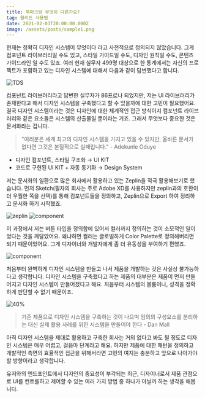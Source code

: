 ```yaml
---
title: 북마크랑 무엇이 다른가요?
tag: 윌리드 사용법
date: 2021-02-03T20:00:00.000Z
image: /assets/posts/sample1.png
---
```


현재는 정확히 디자인 시스템이 무엇이다 라고 사전적으로 정의되지 않았습니다. 그게 컴포넌트 라이브러리일 수도 있고, 스타일 가이드일 수도, 디자인 원칙일 수도, 콘텐츠 가이드라인 일 수도 있죠. 여러 현재 실무자 499명 대상으로 한 통계에서는 자신의 프로젝트가 포함하고 있는 디자인 시스템에 대해서 다음과 같이 답변했다고 합니다.

![TDS](https://rudderwoo.design/assets/img/2020-02-16/4.png)

컴포넌트 라이브러리라고 답변한 실무자가 86프로나 되었지만, 저는 UI 라이브러리가 존재한다고 해서 디자인 시스템을 구축했다고 할 수 있을까에 대한 고민이 필요했어요. 결국 디자인 시스템이라는 것은 디자인에 대한 체계적인 접근 방식이지 컴포넌트 라이브러리와 같은 요소들은 시스템의 산출물일 뿐이라는 거죠. 그래서 무엇보다 중요한 것은 문서화라는 겁니다.

> "여러분은 세계 최고의 디자인 시스템을 가지고 있을 수 있지만, 올바른 문서가 없다면 그것은 본질적으로 실패입니다." - Adekunle Oduye

- 디자인 컴포넌트, 스타일 구조화 → UI KIT
- 코드로 구현된 UI KIT + 자동 동기화 → Design System

저는 문서화의 일환으로 많은 회사에서 활용하고 있는 Zeplin을 적극 활용해보기로 했습니다. 먼저 Sketch(필자의 회사는 주로 Adobe XD를 사용하지만 zeplin과의 호환이 더 우월한 쪽을 선택)를 통해 컴포넌트들을 정의하고, Zeplin으로 Export 하여 정리하고 문서화 하기 시작했죠.

![zeplin](https://rudderwoo.design/assets/img/2020-02-16/5.png)
![component](https://rudderwoo.design/assets/img/2020-02-16/6.png)

이 과정에서 저는 버튼 타입을 정의함에 있어서 컬러까지 정의하는 것이 소모적인 일이었다는 것을 깨달았어요. 왜냐하면 컬러는 글로벌하게 Color Palette로 정의해버리면 되기 때문이었어요. 그게 디자이너와 개발자에게 좀 더 유동성을 부여하기 편했죠.

![component](https://rudderwoo.design/assets/img/2020-02-16/7.png)

처음부터 완벽하게 디자인 시스템을 만들고 나서 제품을 개발하는 것은 사실상 불가능하다고 생각합니다. 디자인 시스템을 구축했다고 하는 제품의 대부분은 제품이 먼저 만들어지고 디자인 시스템이 만들어졌다고 해요. 처음부터 시스템의 볼륨이나, 성격을 정확하게 판단할 수 없기 때문이죠.

![40%](https://rudderwoo.design/assets/img/2020-02-16/8.png)

> 기존 제품으로 디자인 시스템을 구축하는 것이 나으며 임의의 구성요소를 분리하는 대신 실제 활용 사례를 위한 시스템을 만들어야 한다 - Dan Mall

아직 디자인 시스템을 제대로 활용하고 구축한 회사는 거의 없다고 봐도 될 정도로 디자인 시스템은 매우 어렵고, 걸음마 단계라고 해요. 하지만 제품에 대한 패턴을 정의하고 개발적인 측면의 효율적인 접근을 위해서라면 고민의 여지는 충분하고 앞으로 나아가야 할 방향이라고 생각합니다.

유저와의 엔드포인트에서 디자인의 중요성이 부각되는 최근, 디자이너로서 제품 관점으로 UI를 컨트롤하고 제어할 수 있는 여러 가지 방법 중 하나가 아닐까 하는 생각을 해봅니다.
